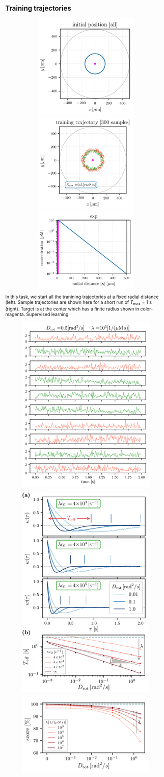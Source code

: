 ## Training trajectories
 <p align="center">
  <img width="300" src="figure_for_readme/init_position-eps-converted-to.png" alt> 
  <img width="300" src="figure_for_readme/trajectory-eps-converted-to.png" alt> 
  <img width="300" src="figure_for_readme/conc_profile-eps-converted-to.png" alt> 
</p>

In this task, we start all the tranining trajectories at a fixed radial distance (left). Sample trajectories are shown here for a short run of $T_{\mathrm{max}} = 1$ s (right). Target is at the center which has a finite radius shown in color-magenta. Supervised learning 


 <p align="center">
  <img width="400" src="figure_for_readme/signal-eps-converted-to.png" alt> 
</p>


 <p align="center">
  <img width="400" src="figure_for_readme/figure3-eps-converted-to.png" alt> 
</p>


 <p align="center">
  <img width="400" src="figure_for_readme/score-eps-converted-to.png" alt> 
</p>
